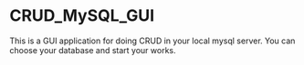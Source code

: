 # CRUD_MySQL_GUI
This is a GUI application for doing CRUD
in your local mysql server.
You can choose your database and start your works.

